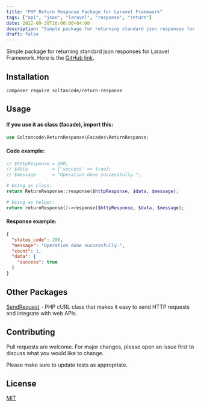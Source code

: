 ```yaml
---
title: "PHP Return Response Package for Laravel Framework"
tags: ["api", "json", "laravel", "response", "return"]
date: 2022-09-30T16:00:00+04:00
description: "Simple package for returning standard json responses for Laravel Framework."
draft: false
---
```


Simple package for returning standard json responses for Laravel Framework. Here is the <a href="https://github.com/soltancode/ReturnResponse" target="_blank">GitHub link</a>.

## Installation

```
composer require soltancode/return-response
```

## Usage

#### If you use it as class (facade), import this:
```php
use Soltancode\ReturnResponse\Facades\ReturnResponse;
```

#### Code example:
```php
// $httpResponse = 200;
// $data         = ['success' => true];
// $message      = "Operation done successfully.";

# Using as class:
return ReturnResponse::response($httpResponse, $data, $message);

# Using as helper:
return returnResponse()->response($httpResponse, $data, $message);
```

#### Response example:
```json
{
  "status_code": 200,
  "message": "Operation done successfully.",
  "count": 1,
  "data": {
    "success": true
  }
}
```

## Other Packages
[SendRequest](https://github.com/soltancode/SendRequest) - PHP cURL class that makes it easy to send HTTP requests and integrate with web APIs.

## Contributing
Pull requests are welcome. For major changes, please open an issue first to discuss what you would like to change.

Please make sure to update tests as appropriate.

## License
[MIT](https://github.com/soltancode/ReturnResponse/blob/main/LICENSE)